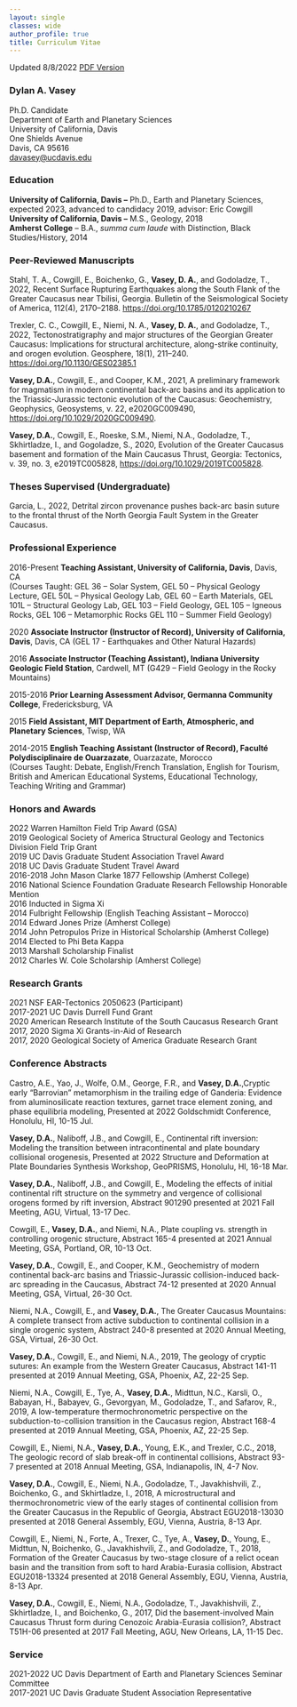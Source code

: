 ```yaml
---
layout: single
classes: wide
author_profile: true
title: Curriculum Vitae
---
```


Updated 8/8/2022 [PDF Version](/pdfs/Vasey_CV_July21.pdf)

### **Dylan A. Vasey** ###

Ph.D. Candidate  
Department of Earth and Planetary Sciences  
University of California, Davis  
One Shields Avenue  
Davis, CA 95616  
davasey@ucdavis.edu  

### **Education** ###

**University of California, Davis –** Ph.D., Earth and Planetary Sciences, expected 2023, advanced to candidacy 2019, advisor: Eric Cowgill  
**University of California, Davis –** M.S., Geology, 2018   
**Amherst College** – B.A., *summa cum laude* with Distinction, Black Studies/History, 2014

### **Peer-Reviewed Manuscripts** ###

Stahl, T. A., Cowgill, E., Boichenko, G., **Vasey, D. A.**, and Godoladze, T., 2022, Recent Surface Rupturing Earthquakes along the South Flank of the Greater Caucasus near Tbilisi, Georgia. Bulletin of the Seismological Society of America, 112(4), 2170–2188. https://doi.org/10.1785/0120210267

Trexler, C. C., Cowgill, E., Niemi, N. A., **Vasey, D. A.**, and Godoladze, T., 2022, Tectonostratigraphy and major structures of the Georgian Greater Caucasus: Implications for structural architecture, along-strike continuity, and orogen evolution. Geosphere, 18(1), 211–240. https://doi.org/10.1130/GES02385.1

**Vasey, D.A.**, Cowgill, E., and Cooper, K.M., 2021, A preliminary framework for magmatism in modern continental back-arc basins and its application to the Triassic-Jurassic tectonic evolution of the Caucasus: Geochemistry, Geophysics, Geosystems, v. 22, e2020GC009490, https://doi.org/10.1029/2020GC009490.

**Vasey, D.A.**, Cowgill, E., Roeske, S.M., Niemi, N.A., Godoladze, T., Skhirtladze, I., and Gogoladze, S., 2020, Evolution of the Greater Caucasus basement and formation of the Main Caucasus Thrust, Georgia: Tectonics, v. 39, no. 3, e2019TC005828, https://doi.org/10.1029/2019TC005828. 

### **Theses Supervised (Undergraduate)** ###

Garcia, L., 2022, Detrital zircon provenance pushes back-arc basin suture to the frontal thrust of the North Georgia Fault System in the Greater Caucasus.

### **Professional Experience** ###

2016-Present  **Teaching Assistant, University of California, Davis**, Davis, CA   
(Courses Taught: GEL 36 – Solar System, GEL 50 – Physical Geology Lecture, GEL 50L – Physical Geology Lab, GEL 60 – Earth Materials, GEL 101L – Structural Geology Lab, GEL 103 – Field Geology, GEL 105 – Igneous Rocks, GEL 106 – Metamorphic Rocks GEL 110 – Summer Field Geology)

2020 **Associate Instructor (Instructor of Record), University of California, Davis**, Davis, CA (GEL 17 - Earthquakes and Other Natural Hazards)

2016        **Associate Instructor (Teaching Assistant), Indiana University Geologic Field Station**, Cardwell, MT (G429 – Field Geology in the Rocky Mountains)

2015-2016    **Prior Learning Assessment Advisor, Germanna Community College**, Fredericksburg, VA

2015        **Field Assistant, MIT Department of Earth, Atmospheric, and Planetary Sciences**, Twisp, WA

2014-2015    **English Teaching Assistant (Instructor of Record), Faculté Polydisciplinaire de Ouarzazate**, Ouarzazate, Morocco  
(Courses Taught: Debate, English/French Translation, English for Tourism, British and American Educational Systems, Educational Technology, Teaching Writing and Grammar)

### **Honors and Awards** ###


2022        Warren Hamilton Field Trip Award (GSA)<br>
2019        Geological Society of America Structural Geology and Tectonics Division Field                  Trip Grant  
2019        UC Davis Graduate Student Association Travel Award  
2018        UC Davis Graduate Student Travel Award  
2016-2018    John Mason Clarke 1877 Fellowship (Amherst College)  
2016         National Science Foundation Graduate Research Fellowship Honorable Mention  
2016        Inducted in Sigma Xi  
2014         Fulbright Fellowship (English Teaching Assistant – Morocco)  
2014        Edward Jones Prize (Amherst College)  
2014        John Petropulos Prize in Historical Scholarship (Amherst College)  
2014        Elected to Phi Beta Kappa  
2013        Marshall Scholarship Finalist  
2012        Charles W. Cole Scholarship (Amherst College)  

### **Research Grants** ###

2021        NSF EAR-Tectonics 2050623 (Participant)  
2017-2021    UC Davis Durrell Fund Grant <br>
2020        American Research Institute of the South Caucasus Research Grant  
2017, 2020   Sigma Xi Grants-in-Aid of Research  
2017, 2020   Geological Society of America Graduate Research Grant 

### **Conference Abstracts** ###

Castro, A.E., Yao, J., Wolfe, O.M., George, F.R., and **Vasey, D.A.**,Cryptic early “Barrovian” metamorphism in the trailing edge of Ganderia: Evidence from aluminosilicate reaction textures, garnet trace element zoning, and phase equilibria modeling, Presented at 2022 Goldschmidt Conference, Honolulu, HI, 10-15 Jul.

**Vasey, D.A.**, Naliboff, J.B., and Cowgill, E., Continental rift inversion: Modeling the transition between intracontinental and plate boundary collisional orogenesis, Presented at 2022 Structure and Deformation at Plate Boundaries Synthesis Workshop, GeoPRISMS, Honolulu, HI, 16-18 Mar.

**Vasey, D.A.**, Naliboff, J.B., and Cowgill, E., Modeling the effects of initial continental rift structure on the symmetry and vergence of collisional orogens formed by rift inversion, Abstract 901290 presented at 2021 Fall Meeting, AGU, Virtual, 13-17 Dec.

Cowgill, E., **Vasey, D.A.**, and Niemi, N.A., Plate coupling vs. strength in controlling orogenic structure, Abstract 165-4 presented at 2021 Annual Meeting, GSA, Portland, OR, 10-13 Oct.

**Vasey, D.A.**, Cowgill, E., and Cooper, K.M., Geochemistry of modern continental back-arc basins and Triassic-Jurassic collision-induced back-arc spreading in the Caucasus, Abstract 74-12 presented at 2020 Annual Meeting, GSA, Virtual, 26-30 Oct.

Niemi, N.A., Cowgill, E., and **Vasey, D.A.**, The Greater Caucasus Mountains: A complete transect from active subduction to continental collision in a single orogenic system, Abstract 240-8 presented at 2020 Annual Meeting, GSA, Virtual, 26-30 Oct.

**Vasey, D.A.**, Cowgill, E., and Niemi, N.A., 2019, The geology of cryptic sutures: An example from the Western Greater Caucasus, Abstract 141-11 presented at 2019 Annual Meeting, GSA, Phoenix, AZ, 22-25 Sep.

Niemi, N.A., Cowgill, E., Tye, A., **Vasey, D.A.**, Midttun, N.C., Karsli, O., Babayan, H., Babayev, G., Gevorgyan, M., Godoladze, T., and Safarov, R., 2019, A low-temperature thermochronometric perspective on the subduction-to-collision transition in the Caucasus region, Abstract 168-4 presented at 2019 Annual Meeting, GSA, Phoenix, AZ, 22-25 Sep.

Cowgill, E., Niemi, N.A., **Vasey, D.A.**, Young, E.K., and Trexler, C.C., 2018, The geologic record of slab break-off in continental collisions, Abstract 93-7 presented at 2018 Annual Meeting, GSA, Indianapolis, IN, 4-7 Nov.

**Vasey, D.A.**, Cowgill, E., Niemi, N.A., Godoladze, T., Javakhishvili, Z., Boichenko, G., and Skhirtladze, I., 2018, A microstructural and thermochronometric view of the early stages of continental collision from the Greater Caucasus in the Republic of Georgia, Abstract EGU2018-13030 presented at 2018 General Assembly, EGU, Vienna, Austria, 8-13 Apr.

Cowgill, E., Niemi, N., Forte, A., Trexer, C., Tye, A., **Vasey, D.**, Young, E., Midttun, N, Boichenko, G., Javakhishvili, Z., and Godoladze, T., 2018, Formation of the Greater Caucasus by two-stage closure of a relict ocean basin and the transition from soft to hard Arabia-Eurasia collision, Abstract EGU2018-13324 presented at 2018 General Assembly, EGU, Vienna, Austria, 8-13 Apr. 

**Vasey, D.A.**, Cowgill, E., Niemi, N.A., Godoladze, T., Javakhishvili, Z., Skhirtladze, I., and Boichenko, G., 2017, Did the basement-involved Main Caucasus Thrust form during Cenozoic Arabia-Eurasia collision?, Abstract T51H-06 presented at 2017 Fall Meeting, AGU, New Orleans, LA, 11-15 Dec.


### **Service** ###

2021-2022  UC Davis Department of Earth and Planetary Sciences Seminar Committee  
2017-2021    UC Davis Graduate Student Association Representative